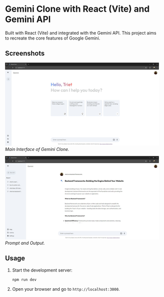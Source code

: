 # Gemini Clone with React (Vite) and Gemini API

Built with React (Vite) and integrated with the Gemini API. This project aims to recreate the core features of Google Gemini.

## Screenshots

![Screenshot 1](/screenshots/front-page.JPG)
*Main Interface of Gemini Clone.*

![Screenshot 2](screenshots/front-page-msg.JPG)
*Prompt and Output.*


## Usage

1. Start the development server:
    ```sh
    npm run dev
    ```
2. Open your browser and go to `http://localhost:3000`.
